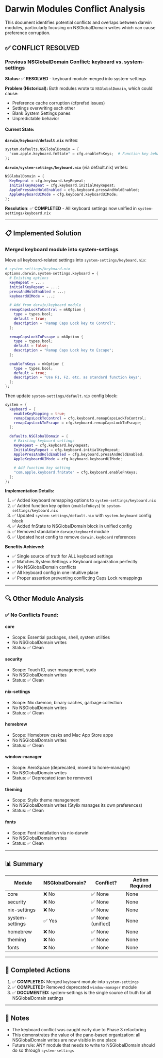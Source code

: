 # Darwin Modules Conflict Analysis

This document identifies potential conflicts and overlaps between darwin modules, particularly focusing on NSGlobalDomain writes which can cause preference corruption.

## ✅ **CONFLICT RESOLVED**

### **Previous NSGlobalDomain Conflict: keyboard vs. system-settings**

**Status:** ✅ **RESOLVED** - keyboard module merged into system-settings

**Problem (Historical):** Both modules wrote to `NSGlobalDomain`, which could cause:
- Preference cache corruption (cfprefsd issues)
- Settings overwriting each other
- Blank System Settings panes
- Unpredictable behavior

#### **Current State:**

**`darwin/keyboard/default.nix`** writes:
```nix
system.defaults.NSGlobalDomain = {
  "com.apple.keyboard.fnState" = cfg.enableFnKeys;  # Function key behavior
};
```

**`darwin/system-settings/keyboard.nix`** (via default.nix) writes:
```nix
NSGlobalDomain = {
  KeyRepeat = cfg.keyboard.keyRepeat;
  InitialKeyRepeat = cfg.keyboard.initialKeyRepeat;
  ApplePressAndHoldEnabled = cfg.keyboard.pressAndHoldEnabled;
  AppleKeyboardUIMode = cfg.keyboard.keyboardUIMode;
};
```

**Resolution:** ✅ **COMPLETED** - All keyboard settings now unified in `system-settings/keyboard.nix`

---

## 📋 **Implemented Solution**

### **Merged keyboard module into system-settings**

Move all keyboard-related settings into `system-settings/keyboard.nix`:

```nix
# system-settings/keyboard.nix
options.darwin.system-settings.keyboard = {
  # Existing options
  keyRepeat = ...;
  initialKeyRepeat = ...;
  pressAndHoldEnabled = ...;
  keyboardUIMode = ...;
  
  # Add from darwin/keyboard module
  remapCapsLockToControl = mkOption {
    type = types.bool;
    default = true;
    description = "Remap Caps Lock key to Control";
  };
  
  remapCapsLockToEscape = mkOption {
    type = types.bool;
    default = false;
    description = "Remap Caps Lock key to Escape";
  };
  
  enableFnKeys = mkOption {
    type = types.bool;
    default = true;
    description = "Use F1, F2, etc. as standard function keys";
  };
};
```

Then update `system-settings/default.nix` config block:
```nix
system = {
  keyboard = {
    enableKeyMapping = true;
    remapCapsLockToControl = cfg.keyboard.remapCapsLockToControl;
    remapCapsLockToEscape = cfg.keyboard.remapCapsLockToEscape;
  };
  
  defaults.NSGlobalDomain = {
    # Existing keyboard settings
    KeyRepeat = cfg.keyboard.keyRepeat;
    InitialKeyRepeat = cfg.keyboard.initialKeyRepeat;
    ApplePressAndHoldEnabled = cfg.keyboard.pressAndHoldEnabled;
    AppleKeyboardUIMode = cfg.keyboard.keyboardUIMode;
    
    # Add function key setting
    "com.apple.keyboard.fnState" = cfg.keyboard.enableFnKeys;
  };
};
```

**Implementation Details:**
1. ✅ Added keyboard remapping options to `system-settings/keyboard.nix`
2. ✅ Added function key option (`enableFnKeys`) to `system-settings/keyboard.nix`
3. ✅ Updated `system-settings/default.nix` with `system.keyboard` config block
4. ✅ Added fnState to NSGlobalDomain block in unified config
5. ✅ Removed standalone `darwin/keyboard` module
6. ✅ Updated host config to remove `darwin.keyboard` references

**Benefits Achieved:**
- ✅ Single source of truth for ALL keyboard settings
- ✅ Matches System Settings > Keyboard organization perfectly
- ✅ No NSGlobalDomain conflicts
- ✅ All keyboard config in one intuitive place
- ✅ Proper assertion preventing conflicting Caps Lock remappings

---

## 🔍 **Other Module Analysis**

### **✅ No Conflicts Found:**

#### **core**
- Scope: Essential packages, shell, system utilities
- No NSGlobalDomain writes
- Status: ✅ Clean

#### **security**
- Scope: Touch ID, user management, sudo
- No NSGlobalDomain writes
- Status: ✅ Clean

#### **nix-settings**
- Scope: Nix daemon, binary caches, garbage collection
- No NSGlobalDomain writes
- Status: ✅ Clean

#### **homebrew**
- Scope: Homebrew casks and Mac App Store apps
- No NSGlobalDomain writes
- Status: ✅ Clean

#### **window-manager**
- Scope: AeroSpace (deprecated, moved to home-manager)
- No NSGlobalDomain writes
- Status: ✅ Deprecated (can be removed)

#### **theming**
- Scope: Stylix theme management
- No NSGlobalDomain writes (Stylix manages its own preferences)
- Status: ✅ Clean

#### **fonts**
- Scope: Font installation via nix-darwin
- No NSGlobalDomain writes
- Status: ✅ Clean

---

## 📊 **Summary**

| Module | NSGlobalDomain? | Conflict? | Action Required |
|--------|----------------|-----------|-----------------|
| core | ❌ No | ✅ None | None |
| security | ❌ No | ✅ None | None |
| nix-settings | ❌ No | ✅ None | None |
| system-settings | ✅ Yes | ✅ None (unified) | None |
| homebrew | ❌ No | ✅ None | None |
| theming | ❌ No | ✅ None | None |
| fonts | ❌ No | ✅ None | None |

---

## 🎯 **Completed Actions**

1. ✅ **COMPLETED:** Merged `keyboard` module into `system-settings`
2. ✅ **COMPLETED:** Removed deprecated `window-manager` module
3. ✅ **DOCUMENTED:** system-settings is the single source of truth for all NSGlobalDomain settings

---

## 📝 **Notes**

- The keyboard conflict was caught early due to Phase 3 refactoring
- This demonstrates the value of the pane-based organization: all NSGlobalDomain writes are now visible in one place
- Future rule: ANY module that needs to write to NSGlobalDomain should do so through `system-settings`

